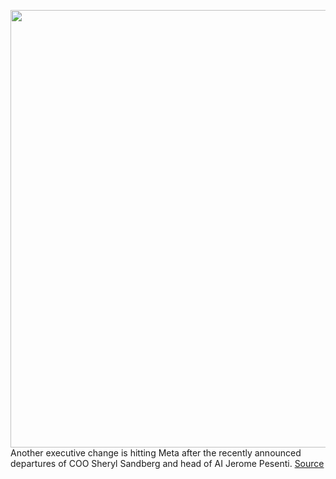 <img src='https://cdn.vox-cdn.com/thumbor/bEtGlGI79QR05reRgELFSnVvhis=/0x0:2040x1360/1200x800/filters:focal(857x517:1183x843)/cdn.vox-cdn.com/uploads/chorus_image/image/70957486/acastro_211101_1777_meta_0003.0.jpg' width='700px' /><br/>
Another executive change is hitting Meta after the recently announced departures of COO Sheryl Sandberg and head of AI Jerome Pesenti.
<a href='https://www.theverge.com/2022/6/8/23160405/meta-head-engineering-david-mortenson-replacement-santosh-janardhan'> Source <a/>
